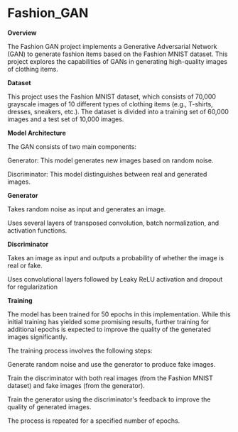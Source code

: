 # Fashion_GAN

**Overview**

The Fashion GAN project implements a Generative Adversarial Network (GAN) to generate fashion items based on the Fashion MNIST dataset. This project explores the capabilities of GANs in generating high-quality images of clothing items.

**Dataset**

This project uses the Fashion MNIST dataset, which consists of 70,000 grayscale images of 10 different types of clothing items (e.g., T-shirts, dresses, sneakers, etc.). The dataset is divided into a training set of 60,000 images and a test set of 10,000 images.


**Model Architecture**

The GAN consists of two main components:

Generator: This model generates new images based on random noise.

Discriminator: This model distinguishes between real and generated images.

**Generator**

Takes random noise as input and generates an image.

Uses several layers of transposed convolution, batch normalization, and activation functions.

**Discriminator**

Takes an image as input and outputs a probability of whether the image is real or fake.

Uses convolutional layers followed by Leaky ReLU activation and dropout for regularization

**Training**

The model has been trained for 50 epochs in this implementation. While this initial training has yielded some promising results, further training for additional epochs is expected to improve the quality of the generated images significantly.

The training process involves the following steps:

Generate random noise and use the generator to produce fake images.

Train the discriminator with both real images (from the Fashion MNIST dataset) and fake images (from the generator).

Train the generator using the discriminator's feedback to improve the quality of generated images.

The process is repeated for a specified number of epochs.
